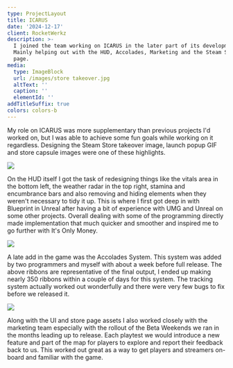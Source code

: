```yaml
---
type: ProjectLayout
title: ICARUS
date: '2024-12-17'
client: RocketWerkz
description: >-
  I joined the team working on ICARUS in the later part of its development.
  Mainly helping out with the HUD, Accolades, Marketing and the Steam Store
  page.
media:
  type: ImageBlock
  url: /images/store takeover.jpg
  altText: ''
  caption: ''
  elementId: ''
addTitleSuffix: true
colors: colors-b
---
```

My role on ICARUS was more supplementary than previous projects I'd worked on, but I was able to achieve some fun goals while working on it regardless. Designing the Steam Store takeover image, launch popup GIF and store capsule images were one of these highlights.

![](/images/Icarus-Recon-Forest-Zone-Location-2.jpg)

On the HUD itself I got the task of redesigning things like the vitals area in the bottom left, the weather radar in the top right, stamina and encumbrance bars and also removing and hiding elements when they weren't necessary to tidy it up. This is where I first got deep in with Blueprint in Unreal after having a bit of experience with UMG and Unreal on some other projects. Overall dealing with some of the programming directly made implementation that much quicker and smoother and inspired me to go further with It's Only Money. 

![](/images/ribbons.jpg)

A late add in the game was the Accolades System. This system was added by two programmers and myself with about a week before full release. The above ribbons are representative of the final output, I ended up making nearly 350 ribbons within a couple of days for this system. The tracking system actually worked out wonderfully and there were very few bugs to fix before we released it.

![](/images/beta%20weekends.jpg)

Along with the UI and store page assets I also worked closely with the marketing team especially with the rollout of the Beta Weekends we ran in the months leading up to release. Each playtest we would introduce a new feature and part of the map for players to explore and report their feedback back to us. This worked out great as a way to get players and streamers on-board and familiar with the game.
